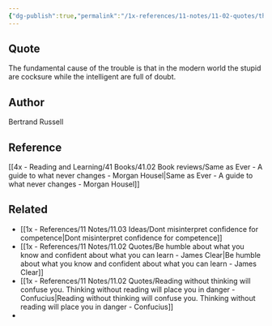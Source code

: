 ```yaml
---
{"dg-publish":true,"permalink":"/1x-references/11-notes/11-02-quotes/the-fundamental-cause-of-the-trouble-is-that-in-the-modern-world-the-stupid-are-cocksure-while-the-intelligent-are-full-of-doubt-bertrand-russell/","title":"The fundamental cause of the trouble is that in the modern world the stupid are cocksure while the intelligent are full of doubt - Bertrand Russell","created":"2025-06-27T23:28:59.547+03:00","updated":"2025-06-28T01:12:03.476+03:00"}
---
```



## Quote
The fundamental cause of the trouble is that in the modern world the stupid are cocksure while the intelligent are full of doubt. 

## Author
Bertrand Russell

## Reference
[[4x - Reading and Learning/41 Books/41.02 Book reviews/Same as Ever - A guide to what never changes - Morgan Housel\|Same as Ever - A guide to what never changes - Morgan Housel]]

## Related
- [[1x - References/11 Notes/11.03 Ideas/Dont misinterpret confidence for competence\|Dont misinterpret confidence for competence]]
- [[1x - References/11 Notes/11.02 Quotes/Be humble about what you know and confident about what you can learn - James Clear\|Be humble about what you know and confident about what you can learn - James Clear]]
- [[1x - References/11 Notes/11.02 Quotes/Reading without thinking will confuse you. Thinking without reading will place you in danger - Confucius\|Reading without thinking will confuse you. Thinking without reading will place you in danger - Confucius]]
- 